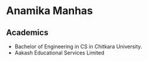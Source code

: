 # Anamika Manhas
## Academics
* Bachelor of Engineering in CS in Chitkara University.
* Aakash Educational Services Limited
